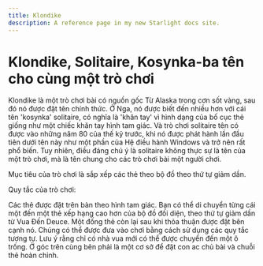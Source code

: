 ```yaml
---
title: Klondike
description: A reference page in my new Starlight docs site.
---
```


# Klondike, Solitaire, Kosynka-ba tên cho cùng một trò chơi

Klondike là một trò chơi bài có nguồn gốc Từ Alaska trong cơn sốt vàng, sau đó nó được đặt tên chính thức. Ở Nga, nó được biết đến nhiều hơn với cái tên 'kosynka' solitaire, có nghĩa là 'khăn tay' vì hình dạng của bố cục thẻ giống như một chiếc khăn tay hình tam giác. Và trò chơi solitaire tên có được vào những năm 80 của thế kỷ trước, khi nó được phát hành lần đầu tiên dưới tên này như một phần của Hệ điều hành Windows và trở nên rất phổ biến. Tuy nhiên, điều đáng chú ý là solitaire không thực sự là tên của một trò chơi, mà là tên chung cho các trò chơi bài một người chơi.

Mục tiêu của trò chơi là sắp xếp các thẻ theo bộ đồ theo thứ tự giảm dần.

Quy tắc của trò chơi:

Các thẻ được đặt trên bàn theo hình tam giác. Bạn có thể di chuyển từng cái một đến một thẻ xếp hạng cao hơn của bộ đồ đối diện, theo thứ tự giảm dần từ Vua Đến Deuce. Một đống thẻ còn lại sau khi thỏa thuận được đặt bên cạnh nó. Chúng có thể được đưa vào chơi bằng cách sử dụng các quy tắc tương tự. Lưu ý rằng chỉ có nhà vua mới có thể được chuyển đến một ô trống. Ở góc trên cùng bên phải là một cơ sở để đặt con ac chủ bài và chuỗi thẻ hoàn chỉnh.